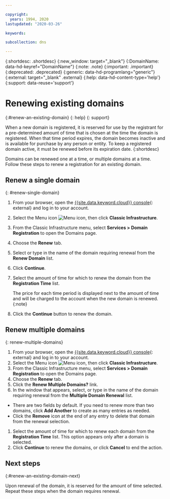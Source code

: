 ```yaml
---

copyright:
  years: 1994, 2020
lastupdated: "2020-03-26"

keywords: 

subcollection: dns

---
```


{:shortdesc: .shortdesc}
{:new_window: target="_blank"}
{:DomainName: data-hd-keyref="DomainName"}
{:note: .note}
{:important: .important}
{:deprecated: .deprecated}
{:generic: data-hd-programlang="generic"}
{:external: target="_blank" .external}
{:help: data-hd-content-type='help'}
{:support: data-reuse='support'}

# Renewing existing domains
{:#renew-an-existing-domain}
{: help}
{: support}

When a new domain is registered, it is reserved for use by the registrant for a pre-determined amount of time that is chosen at the time the domain is registered. When that time period expires, the domain becomes inactive and is available for purchase by any person or entity. To keep a registered domain active, it must be renewed before its expiration date. 
{:shortdesc}


Domains can be renewed one at a time, or multiple domains at a time. Follow these steps to renew a registration for an existing domain.

## Renew a single domain
{: #renew-single-domain}

1. From your browser, open the [{{site.data.keyword.cloud}} console](https://{DomainName}/){: external} and log in to your account.
1. Select the Menu icon ![Menu icon](../icons/icon_hamburger.svg), then click **Classic Infrastructure**.
1. From the Classic Infrastructure menu, select **Services > Domain Registration** to open the Domains page.
1. Choose the **Renew** tab.
1. Select or type in the name of the domain requiring renewal from the **Renew Domain** list.
1. Click **Continue**.
1. Select the amount of time for which to renew the domain from the **Registration Time** list.

    The price for each time period is displayed next to the amount of time and will be charged to the account when the new domain is renewed.
    {:note}

1. Click the **Continue** button to renew the domain.

## Renew multiple domains
{: renew-multiple-domains}

1. From your browser, open the [{{site.data.keyword.cloud}} console](https://{DomainName}/){: external} and log in to your account.
1. Select the Menu icon ![Menu icon](../../icons/icon_hamburger.svg), then click **Classic Infrastructure**.
1. From the Classic Infrastructure menu, select **Services > Domain Registration** to open the Domains page.
1. Choose the **Renew** tab.
1. Click the **Renew Multiple Domains?** link.
1.  In the window that appears, select, or type in the name of the domain requiring renewal from the **Multiple Domain Renewal** list.
  * There are two fields by default. If you need to renew more than two domains, click **Add Another** to create as many entries as needed.
  * Click the **Remove** icon at the end of any entry to delete that domain from the renewal selection.
1. Select the amount of time for which to renew each domain from the **Registration Time** list. This option appears only after a domain is selected.
1. Click **Continue** to renew the domains, or click **Cancel** to end the action.

## Next steps
{:#renew-an-existing-domain-next}

Upon renewal of the domain, it is reserved for the amount of time selected. Repeat these steps when the domain requires renewal.
